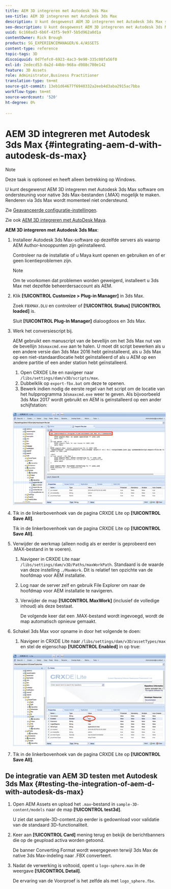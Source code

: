 ```yaml
---
title: AEM 3D integreren met Autodesk 3ds Max
seo-title: AEM 3D integreren met AutoDesk 3ds Max
description: U kunt desgewenst AEM 3D integreren met Autodesk 3ds Max software om ondersteuning voor native 3ds Max-bestanden (.MAX) mogelijk te maken. Renderen via 3ds Max wordt momenteel niet ondersteund.
seo-description: U kunt desgewenst AEM 3D integreren met Autodesk 3ds Max software om ondersteuning voor native 3ds Max-bestanden (.MAX) mogelijk te maken. Renderen via 3ds Max wordt momenteel niet ondersteund.
uuid: 6c160ad3-6b6f-43f5-9e97-5b5d962a8d1a
contentOwner: Rick Brough
products: SG_EXPERIENCEMANAGER/6.4/ASSETS
content-type: reference
topic-tags: 3D
discoiquuid: 0d7fefc0-6923-4ac3-9e90-335c08fa56f0
exl-id: 2edecd53-0a2d-44bb-968a-d988c780e142
feature: 3D Assets
role: Administrator,Business Practitioner
translation-type: tm+mt
source-git-commit: 13eb1d64677f6940332a2eeb4d3aba2915ac7bba
workflow-type: tm+mt
source-wordcount: '520'
ht-degree: 0%

---
```


# AEM 3D integreren met Autodesk 3ds Max {#integrating-aem-d-with-autodesk-ds-max}

>[!NOTE]
>
>Deze taak is optioneel en heeft alleen betrekking op Windows.

U kunt desgewenst AEM 3D integreren met Autodesk 3ds Max software om ondersteuning voor native 3ds Max-bestanden (.MAX) mogelijk te maken. Renderen via 3ds Max wordt momenteel niet ondersteund.

Zie [Geavanceerde configuratie-instellingen](advanced-config-3d.md).

Zie ook [AEM 3D integreren met AutoDesk Maya](integrate-maya-with-3d.md).

**AEM 3D integreren met Autodesk 3ds Max**:

1. Installeer Autodesk 3ds Max-software op dezelfde servers als waarop AEM Author-knooppunten zijn geïnstalleerd.

   Controleer na de installatie of u Maya kunt openen en gebruiken en of er geen licentieproblemen zijn.

   >[!NOTE]
   >
   >Om te voorkomen dat problemen worden geweigerd, installeert u 3ds Max met dezelfde beheerdersaccount als AEM.

1. Klik **[!UICONTROL Customize > Plug-in Manager]** in 3ds Max.

   Zoek `FBXMAX.DLU` en controleer of **[!UICONTROL Status]** **[!UICONTROL loaded]** is.

   Sluit **[!UICONTROL Plug-In Manager]** dialoogdoos en 3ds Max.

1. Werk het conversiescript bij.

   AEM gebruikt een manuscript van de bevellijn om het 3ds Max nut van de bevellijn `3dsmaxcmd.exe` aan te halen. U moet dit script bewerken als u een andere versie dan 3ds Max 2016 hebt geïnstalleerd, als u 3ds Max op een niet-standaardlocatie hebt geïnstalleerd of als u AEM op een andere partitie of een ander station hebt geïnstalleerd.

   1. Open CRXDE Lite en navigeer naar `/libs/settings/dam/v3D/scripts/max`.
   1. Dubbelklik op `export-fbx.bat` om deze te openen.
   1. Bewerk indien nodig de eerste regel van het script om de locatie van het hulpprogramma `3dsmaxcmd.exe` weer te geven. Als bijvoorbeeld 3ds Max 2017 wordt gebruikt en AEM is geïnstalleerd op een ander schijfstation:

   ![image2018-6-22_13-35-8](assets/image2018-6-22_13-35-8.png)

1. Tik in de linkerbovenhoek van de pagina CRXDE Lite op **[!UICONTROL Save All]**.

   Tik in de linkerbovenhoek van de pagina CRXDE Lite op **[!UICONTROL Save All]**.

1. Verwijder de werkmap (alleen nodig als er eerder is geprobeerd een .MAX-bestand in te voeren).

   1. Navigeer in CRXDE Lite naar `/libs/settings/dam/v3D/Paths/maxWorkPath`. Standaard is de waarde van deze instelling `./MaxWork`. Dit is relatief ten opzichte van de hoofdmap voor AEM installatie.
   1. Log naar de server zelf en gebruik File Explorer om naar de hoofdmap voor AEM installatie te navigeren.
   1. Verwijder de map **[!UICONTROL MaxWork]** (inclusief de volledige inhoud) als deze bestaat.

      De volgende keer dat een .MAX-bestand wordt ingevoegd, wordt de map automatisch opnieuw gemaakt.

1. Schakel 3ds Max voor opname in door het volgende te doen:

   1. Navigeer in CRXDE Lite naar `/libs/settings/dam/v3D/assetTypes/max` en stel de eigenschap **[!UICONTROL Enabled]** in op true:

   ![image2018-6-22_13-50-50](assets/image2018-6-22_13-50-50.png)

1. Tik in de linkerbovenhoek van de pagina CRXDE Lite op **[!UICONTROL Save All]**.

## De integratie van AEM 3D testen met Autodesk 3ds Max {#testing-the-integration-of-aem-d-with-autodesk-ds-max}

1. Open AEM Assets en upload het `.max`-bestand in `sample-3D-content/models` naar de map **[!UICONTROL test3d]**.

   U ziet dat sample-3D-content.zip eerder is gedownload voor validatie van de standaard 3D-functionaliteit.

1. Keer aan **[!UICONTROL Card]** mening terug en bekijk de berichtbanners die op de geupload activa worden getoond.

   De banner Converting Format wordt weergegeven terwijl 3ds Max de native 3ds Max-indeling naar .FBX converteert.

1. Nadat de verwerking is voltooid, opent u `logo-sphere.max` in de weergave **[!UICONTROL Detail]**.

   De ervaring van de Voorproef is het zelfde als met `logo_sphere.fbx`.
